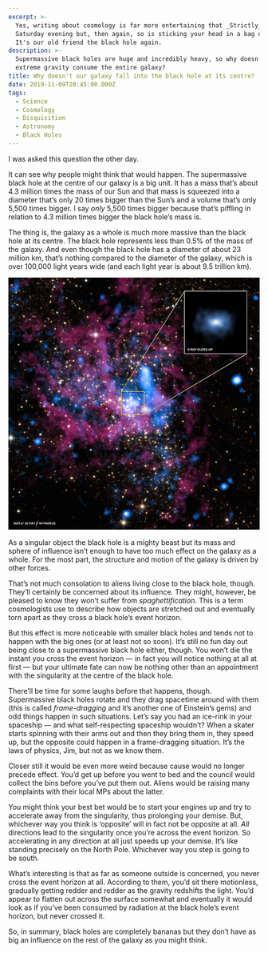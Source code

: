 ```yaml
---
excerpt: >-
  Yes, writing about cosmology is far more entertaining that _Strictly_ on a
  Saturday evening but, then again, so is sticking your head in a bag of wasps.
  It's our old friend the black hole again.
description: >-
  Supermassive black holes are huge and incredibly heavy, so why doesn't their
  extreme gravity consume the entire galaxy?
title: Why doesn't our galaxy fall into the black hole at its centre?
date: 2019-11-09T20:45:00.000Z
tags:
  - Science
  - Cosmology
  - Disquisition
  - Astronomy
  - Black Holes
---
```

I was asked this question the other day.

It can see why people might think that would happen. The supermassive black hole at the centre of our galaxy is a big unit. It has a mass that’s about 4.3 million times the mass of our Sun and that mass is squeezed into a diameter that’s only 20 times bigger than the Sun’s and a volume that’s only 5,500 times bigger. I say _only_ 5,500 times bigger because that’s piffling in relation to 4.3 million times bigger the black hole’s mass is.

The thing is, the galaxy as a whole is much more massive than the black hole at its centre. The black hole represents less than 0.5% of the mass of the galaxy. And even though the black hole has a diameter of about 23 million km, that’s nothing compared to the diameter of the galaxy, which is over 100,000 light years wide (and each light year is about 9.5 trillion km).

![Sagittarius A - where they think our galaxy's black hole is.](/assets/images/posts/2019/11/2019-11-09-sgra.jpg "caption=Sagittarius A - where they think our galaxy's black hole is.|class=s50 right|title=Sagittarius A - where they think our galaxy's black hole is.|@itemprop=image")

As a singular object the black hole is a mighty beast but its mass and sphere of influence isn’t enough to have too much effect on the galaxy as a whole. For the most part, the structure and motion of the galaxy is driven by other forces.

That’s not much consolation to aliens living close to the black hole, though. They’ll certainly be concerned about its influence. They might, however, be pleased to know they won’t suffer from _spaghettification_. This is a term cosmologists use to describe how objects are stretched out and eventually torn apart as they cross a black hole’s event horizon.

But this effect is more noticeable with smaller black holes and tends not to happen with the big ones (or at least not so soon). It’s still no fun day out being close to a supermassive black hole either, though. You won’t die the instant you cross the event horizon — in fact you will notice nothing at all at first — but your ultimate fate can now be nothing other than an appointment with the singularity at the centre of the black hole.

There’ll be time for some laughs before that happens, though. Supermassive black holes rotate and they drag spacetime around with them (this is called _frame-dragging_ and it’s another one of Einstein’s gems) and odd things happen in such situations. Let’s say you had an ice-rink in your spaceship — and what self-respecting spaceship wouldn’t? When a skater starts spinning with their arms out and then they bring them in, they speed up, but the opposite could happen in a frame-dragging situation. It’s the laws of physics, Jim, but not as we know them.

Closer still it would be even more weird because cause would no longer precede effect. You’d get up before you went to bed and the council would collect the bins before you’ve put them out. Aliens would be raising many complaints with their local MPs about the latter.

You might think your best bet would be to start your engines up and try to accelerate away from the singularity, thus prolonging your demise. But, whichever way you think is ‘opposite’ will in fact not be opposite at all. _All_ directions lead to the singularity once you’re across the event horizon. So accelerating in any direction at all just speeds up your demise. It’s like standing precisely on the North Pole. Whichever way you step is going to be south.

What’s interesting is that as far as someone outside is concerned, you never cross the event horizon at all. According to them, you’d sit there motionless, gradually getting redder and redder as the gravity redshifts the light. You’d appear to flatten out across the surface somewhat and eventually it would look as if you’ve been consumed by radiation at the black hole’s event horizon, but never crossed it.

So, in summary, black holes are completely bananas but they don’t have as big an influence on the rest of the galaxy as you might think.

